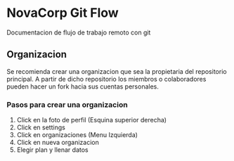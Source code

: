 # NovaCorp Git Flow

Documentacion de flujo de trabajo remoto con git

## Organizacion

Se recomienda crear una organizacion que sea la propietaria del repositorio principal. A partir
de dicho repositorio los miembros o colaboradores pueden hacer un fork hacia sus cuentas
personales.


### Pasos para crear una organizacion

1. Click en la foto de perfil (Esquina superior derecha)
2. Click en settings
3. Click en organizaciones (Menu Izquierda)
4. Click en nueva organizacion
5. Elegir plan y llenar datos